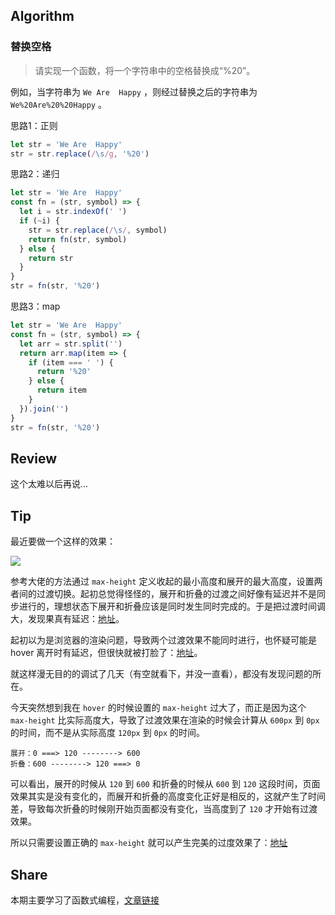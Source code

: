 ## Algorithm

### 替换空格

> 请实现一个函数，将一个字符串中的空格替换成“%20”。

例如，当字符串为 `We Are  Happy` ，则经过替换之后的字符串为 `We%20Are%20%20Happy` 。

思路1：正则

```js
let str = 'We Are  Happy'
str = str.replace(/\s/g, '%20')
```
思路2：递归

```js
let str = 'We Are  Happy'
const fn = (str, symbol) => {
  let i = str.indexOf(' ')
  if (~i) {
    str = str.replace(/\s/, symbol)
    return fn(str, symbol)
  } else {
    return str
  }
}
str = fn(str, '%20')
```

思路3：map

```js
let str = 'We Are  Happy'
const fn = (str, symbol) => {
  let arr = str.split('')
  return arr.map(item => {
    if (item === ' ') {
      return '%20'
    } else {
      return item
    }
  }).join('')
}
str = fn(str, '%20')
```

## Review

这个太难以后再说...

## Tip

最近要做一个这样的效果：

![](https://user-gold-cdn.xitu.io/2019/8/20/16cae04e03f3c6d1?imageslim)

参考大佬的方法通过 `max-height` 定义收起的最小高度和展开的最大高度，设置两者间的过渡切换。起初总觉得怪怪的，展开和折叠的过渡之间好像有延迟并不是同步进行的，理想状态下展开和折叠应该是同时发生同时完成的。于是把过渡时间调大，发现果真有延迟：[地址](http://js.jirengu.com/qazum/1/edit?html,css,output)。

起初以为是浏览器的渲染问题，导致两个过渡效果不能同时进行，也怀疑可能是 hover 离开时有延迟，但很快就被打脸了：[地址](http://js.jirengu.com/qariy/2/edit?html,css,output)。

就这样漫无目的的调试了几天（有空就看下，并没一直看），都没有发现问题的所在。

今天突然想到我在 `hover` 的时候设置的 `max-height` 过大了，而正是因为这个 `max-height` 比实际高度大，导致了过渡效果在渲染的时候会计算从 `600px` 到 `0px` 的时间，而不是从实际高度 `120px` 到 `0px` 的时间。

```
展开：0 ===> 120 --------> 600
折叠：600 --------> 120 ===> 0
```

可以看出，展开的时候从 `120` 到 `600` 和折叠的时候从 `600` 到 `120` 这段时间，页面效果其实是没有变化的，而展开和折叠的高度变化正好是相反的，这就产生了时间差，导致每次折叠的时候刚开始页面都没有变化，当高度到了 `120` 才开始有过渡效果。

所以只需要设置正确的 `max-height` 就可以产生完美的过度效果了：[地址](http://js.jirengu.com/qidoh/3/edit?html,css,output)

## Share

本期主要学习了函数式编程，[文章链接](https://juejin.im/post/5d5c92db51882505750d69b1)
